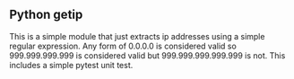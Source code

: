## Python getip
This is a simple module that just extracts ip addresses using a simple regular expression.
Any form of 0.0.0.0 is considered valid so 999.999.999.999 is considered valid but 999.999.999.999.999 is not.
This includes a simple pytest unit test.
